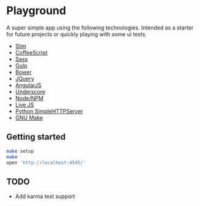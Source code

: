# Playground

A super simple app using the following technologies. Intended as a starter for future projects or quickly playing with some ui tests.

   * [Slim](http://slim-lang.com/)
   * [CoffeeScript](http://coffeescript.org/)
   * [Sass](http://sass-lang.com/)
   * [Gulp](http://gulpjs.com/)
   * [Bower](http://bower.io/)
   * [JQuery](http://jquery.com/)
   * [AngularJS](https://angularjs.org/)
   * [Underscore](http://underscorejs.org/)
   * [Node/NPM](https://www.npmjs.com/)
   * [Live JS](http://www.livejs.com/)
   * [Python SimpleHTTPServer](https://docs.python.org/2/library/simplehttpserver.html)
   * [GNU Make](http://www.gnu.org/software/make/)

## Getting started

```bash
make setup
make
open 'http://localhost:4545/'
```

## TODO

  * Add karma test support

